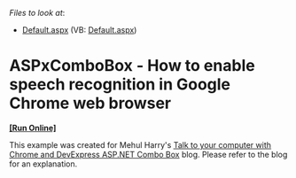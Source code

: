 <!-- default file list -->
*Files to look at*:

* [Default.aspx](./CS/WebSite/Default.aspx) (VB: [Default.aspx](./VB/WebSite/Default.aspx))
<!-- default file list end -->
# ASPxComboBox - How to enable speech recognition in Google Chrome web browser
<!-- run online -->
**[[Run Online]](https://codecentral.devexpress.com/e3438/)**
<!-- run online end -->


<p>This example was created for Mehul Harry's <a href="http://community.devexpress.com/blogs/aspnet/archive/2011/08/18/Talk-to-your-computer-with-Chrome-and-DevExpress-ASPNET-Combo-Box.aspx"><u>Talk to your computer with Chrome and DevExpress ASP.NET Combo Box</u></a> blog. Please refer to the blog for an explanation.</p>

<br/>


